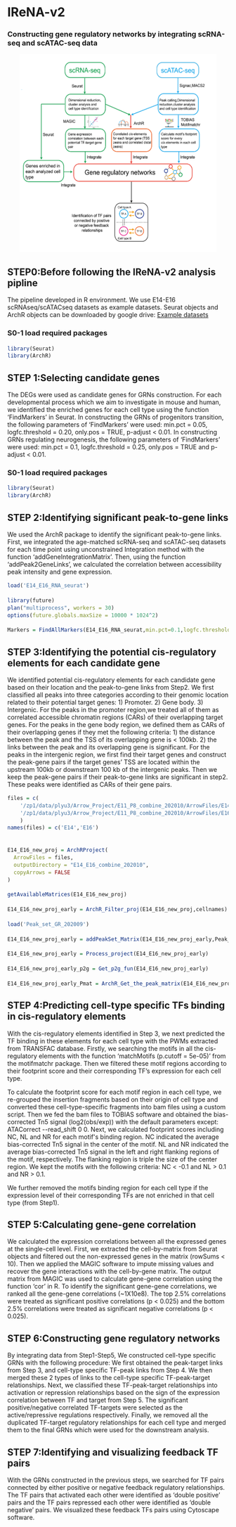 # IReNA-v2
### Constructing gene regulatory networks by integrating scRNA-seq and scATAC-seq data


 <div align="center">
 <img src="Summary.png" width="450" height = "450"/>
 </div>

## STEP0:Before following the IReNA-v2 analysis pipline
The pipeline developed in R environment. We use E14-E16 scRNAseq/scATACseq datasets as example datasets. Seurat objects and ArchR objects can be downloaded by google drive: [Example datasets](https://drive.google.com/drive/folders/1BMwEuVM72ThIJj5MwqUAmGuhcvN-WChF?usp=sharing)

### S0-1 load required packages
``` r
library(Seurat)
library(ArchR)
```


## STEP 1:Selecting candidate genes
The DEGs were used as candidate genes for GRNs construction. For each developmental process which we aim to investigate in mouse and human, we identified the enriched genes for each cell type using the function ‘FindMarkers’ in Seurat. In constructing the GRNs of progenitors transition, the following parameters of ‘FindMarkers’ were used: min.pct = 0.05, logfc.threshold = 0.20, only.pos = TRUE, p-adjust < 0.01. In constructing GRNs regulating neurogenesis, the following parameters of ‘FindMarkers’ were used: min.pct = 0.1, logfc.threshold = 0.25, only.pos = TRUE and p-adjust < 0.01.

### S0-1 load required packages
``` r
library(Seurat)
library(ArchR)
```


## STEP 2:Identifying significant peak-to-gene links
We used the ArchR package to identify the significant peak-to-gene links. First, we integrated the age-matched scRNA-seq and scATAC-seq datasets for each time point using unconstrained Integration method with the function ‘addGeneIntegrationMatrix’. Then, using the function ‘addPeak2GeneLinks’, we calculated the correlation between accessibility peak intensity and gene expression.

``` r
load('E14_E16_RNA_seurat')

library(future)
plan("multiprocess", workers = 30)
options(future.globals.maxSize = 10000 * 1024^2)

Markers = FindAllMarkers(E14_E16_RNA_seurat,min.pct=0.1,logfc.threshold=0.2)

```

## STEP 3:Identifying the potential cis-regulatory elements for each candidate gene
We identified potential cis-regulatory elements for each candidate gene based on their location and the peak-to-gene links from Step2. We first classified all peaks into three categories according to their genomic location related to their potential target genes: 1) Promoter. 2) Gene body. 3) Intergenic. For the peaks in the promoter region,we treated all of them as correlated accessible chromatin regions (CARs) of their overlapping target genes. For the peaks in the gene body region, we defined them as CARs of their overlapping genes if they met the following criteria: 1) the distance between the peak and the TSS of its overlapping gene is < 100kb. 2) the links between the peak and its overlapping gene is significant.  For the peaks in the intergenic region, we first find their target genes and construct the peak-gene pairs if the target genes’ TSS are located within the upstream 100kb or downstream 100 kb of the intergenic peaks. Then we keep the peak-gene pairs if their peak-to-gene links are significant in step2. These peaks were identified as CARs of their gene pairs.

``` r
files = c(
	'/zp1/data/plyu3/Arrow_Project/E11_P8_combine_202010/ArrowFiles/E14.arrow',
	'/zp1/data/plyu3/Arrow_Project/E11_P8_combine_202010/ArrowFiles/E16.arrow'
	)
names(files) = c('E14','E16')


E14_E16_new_proj = ArchRProject(
  ArrowFiles = files,
  outputDirectory = "E14_E16_combine_202010",
  copyArrows = FALSE
)

getAvailableMatrices(E14_E16_new_proj)

E14_E16_new_proj_early = ArchR_Filter_proj(E14_E16_new_proj,cellnames)

load('Peak_set_GR_202009')

E14_E16_new_proj_early = addPeakSet_Matrix(E14_E16_new_proj_early,Peak_set_GR)

E14_E16_new_proj_early = Process_project(E14_E16_new_proj_early)

E14_E16_new_proj_early_p2g = Get_p2g_fun(E14_E16_new_proj_early)

E14_E16_new_proj_early_Pmat = ArchR_Get_the_peak_matrix(E14_E16_new_proj_early,binarize=T)

```

## STEP 4:Predicting cell-type specific TFs binding in cis-regulatory elements
With the cis-regulatory elements identified in Step 3, we next predicted the TF binding in these elements for each cell type with the PWMs extracted from TRANSFAC database. Firstly, we searching the motifs in all the cis-regulatory elements with the function ‘matchMotifs (p.cutoff = 5e-05)’ from the motifmatchr package. Then we filtered these motif regions according to their footprint score and their corresponding TF’s expression for each cell type.

To calculate the footprint score for each motif region in each cell type, we re-grouped the insertion fragments based on their origin of cell type and converted these cell-type-specific fragments into bam files using a custom script. Then we fed the bam files to TOBIAS software and obtained the bias-corrected Tn5 signal (log2(obs/exp)) with the default parameters except: ATACorrect --read_shift 0 0. Next, we calculated footprint scores including  NC, NL and NR for each motif's binding region. NC indicated the average bias-corrected Tn5 signal in the center of the motif. NL and NR indicated the average bias-corrected Tn5 signal in the left and right flanking regions of the motif, respectively. The flanking region is triple the size of the center region. We kept the motifs with the following criteria: NC < -0.1 and NL > 0.1 and NR > 0.1.

We further removed the motifs binding region for each cell type if the expression level of their corresponding TFs are not enriched in that cell type (from Step1).



## STEP 5:Calculating gene-gene correlation
We calculated the expression correlations between all the expressed genes at the single-cell level. First, we extracted the cell-by-matrix from Seurat objects and filtered out the non-expressed genes in the matrix (rowSums < 10). Then we applied the MAGIC software to impute missing values and recover the gene interactions with the cell-by-gene matrix. The output matrix from MAGIC was used to calculate gene-gene correlation using the function ‘cor’ in R.  To identify the significant gene-gene correlations, we ranked all the gene-gene correlations (~1X10e8). The top 2.5% correlations were treated as significant positive correlations (p < 0.025) and the bottom 2.5% correlations were treated as significant negative correlations  (p < 0.025).



## STEP 6:Constructing gene regulatory networks
By integrating data from Step1-Step5, We constructed cell-type specific GRNs with the following procedure:
We first obtained the peak-target links from Step 3, and cell-type specific TF-peak links from Step 4.  We then merged these 2 types of links to the cell-type specific TF-peak-target relationships. Next, we classified these TF-peak-target relationships into activation or repression relationships based on the sign of the expression correlation between TF and target from Step 5. The significant positive/negative correlated TF-targets were selected as the active/repressive regulations respectively.
Finally, we removed all the duplicated TF-target regulatory relationships for each cell type and merged them to the final GRNs which were used for the downstream analysis.



## STEP 7:Identifying and visualizing feedback TF pairs
With the GRNs constructed in the previous steps, we searched for TF pairs connected by either positive or negative feedback regulatory relationships. The TF pairs that activated each other were identified as ‘double positive’ pairs and the TF pairs repressed each other were identified as ‘double negative’ pairs. We visualized these feedback TFs pairs using Cytoscape software.
